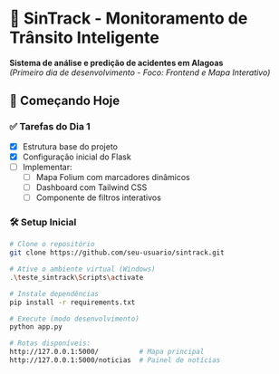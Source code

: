 # 🚦 SinTrack - Monitoramento de Trânsito Inteligente

**Sistema de análise e predição de acidentes em Alagoas**  
*(Primeiro dia de desenvolvimento - Foco: Frontend e Mapa Interativo)*

## 🚀 Começando Hoje

### ✅ Tarefas do Dia 1
- [x] Estrutura base do projeto
- [x] Configuração inicial do Flask
- [ ] Implementar:
  - [ ] Mapa Folium com marcadores dinâmicos
  - [ ] Dashboard com Tailwind CSS
  - [ ] Componente de filtros interativos

### 🛠️ Setup Inicial
```bash
# Clone o repositório
git clone https://github.com/seu-usuario/sintrack.git

# Ative o ambiente virtual (Windows)
.\teste_sintrack\Scripts\activate

# Instale dependências
pip install -r requirements.txt

# Execute (modo desenvolvimento)
python app.py

# Rotas disponíveis:
http://127.0.0.1:5000/          # Mapa principal
http://127.0.0.1:5000/noticias  # Painel de notícias
